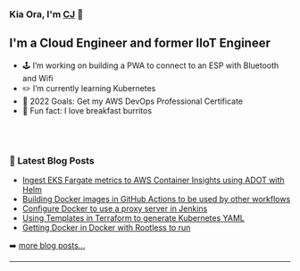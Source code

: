 ### Kia Ora, I'm [CJ][website] 🤙

<!-- [![Website](https://img.shields.io/website?label=senorgrande.github.io&style=for-the-badge&url=https%3A%2F%2Fsenorgrande.github.io)](https://senorgrande.github.io) -->

## I'm a Cloud Engineer and former IIoT Engineer

- 🕹️ I’m working on building a PWA to connect to an ESP with Bluetooth and Wifi
- ✏️ I’m currently learning Kubernetes
- 🥅 2022 Goals: Get my AWS DevOps Professional Certificate
- 🌯 Fun fact: I love breakfast burritos

<br />
<br />

### 📕 Latest Blog Posts

<!-- BLOG-POST-LIST:START -->
- [Ingest EKS Fargate metrics to AWS Container Insights using ADOT with Helm](https://cj-hewett.medium.com/ingest-eks-fargate-metrics-to-aws-container-insights-using-adot-with-helm-6edb452c82b0?source=rss-1b88832fa9b8------2)
- [Building Docker images in GitHub Actions to be used by other workflows](https://cj-hewett.medium.com/building-docker-images-in-github-actions-to-be-used-by-other-workflows-7bb75c35ecb0?source=rss-1b88832fa9b8------2)
- [Configure Docker to use a proxy server in Jenkins](https://cj-hewett.medium.com/configure-docker-to-use-a-proxy-server-in-jenkins-d4ec014d7fde?source=rss-1b88832fa9b8------2)
- [Using Templates in Terraform to generate Kubernetes YAML](https://cj-hewett.medium.com/using-templates-in-terraform-to-generate-kubernetes-yaml-5f60cfa0109?source=rss-1b88832fa9b8------2)
- [Getting Docker in Docker with Rootless to run](https://cj-hewett.medium.com/getting-docker-in-docker-with-rootless-to-run-5f91c7f6bc6?source=rss-1b88832fa9b8------2)
<!-- BLOG-POST-LIST:END -->

➡️ [more blog posts...](https://medium.com/@cj-hewett)

---

<!-- <img align="left" alt="SenorGrande's Github Stats" src="https://github-readme-stats.codestackr.vercel.app/api?username=SenorGrande&show_icons=true&hide_border=true" /> -->


[website]: https://cj-hewett.medium.com/
